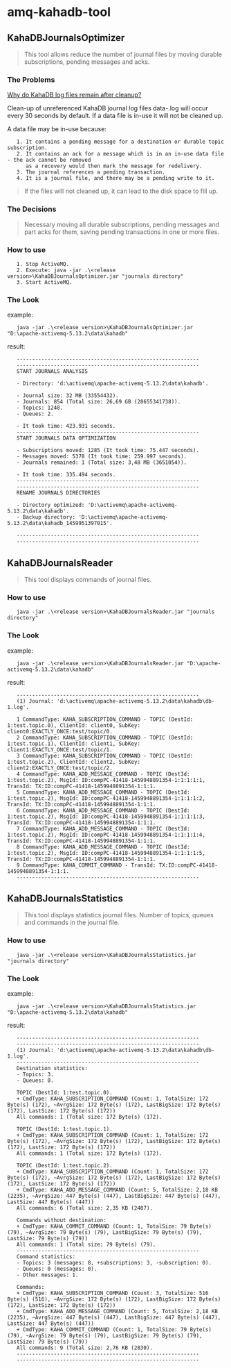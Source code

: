 # amq-kahadb-tool

## KahaDBJournalsOptimizer

> This tool allows reduce the number of journal files by moving durable subscriptions, pending messages and acks.

### The Problems

[Why do KahaDB log files remain after cleanup?](http://activemq.apache.org/why-do-kahadb-log-files-remain-after-cleanup.html)

Clean-up of unreferenced KahaDB journal log files data-<id>.log will occur every 30 seconds by default. If a data file is in-use it will not be cleaned up.

A data file may be in-use because:

```
   1. It contains a pending message for a destination or durable topic subscription.
   2. It contains an ack for a message which is in an in-use data file - the ack cannot be removed 
      as a recovery would then mark the message for redelivery.
   3. The journal references a pending transaction.
   4. It is a journal file, and there may be a pending write to it.
```

> If the files will not cleaned up, it can lead to the disk space to fill up.

### The Decisions

> Necessary moving all durable subscriptions, pending messages and part acks for them, saving pending transactions in one or more files.

### How to use

```
   1. Stop ActiveMQ.
   2. Execute: java -jar .\<release version>\KahaDBJournalsOptimizer.jar "journals directory"
   3. Start ActiveMQ.
```

### The Look

example:

```
   java -jar .\<release version>\KahaDBJournalsOptimizer.jar "D:\apache-activemq-5.13.2\data\kahadb"
```

result:
```
   -----------------------------------------------------------
   -----------------------------------------------------------
   START JOURNALS ANALYSIS

   - Directory: 'd:\activemq\apache-activemq-5.13.2\data\kahadb'.

   - Journal size: 32 MB (33554432).
   - Journals: 854 (Total size: 26,69 GB (28655341738)).
   - Topics: 1248.
   - Queues: 2.

   - It took time: 423.931 seconds.
   -----------------------------------------------------------
   START JOURNALS DATA OPTIMIZATION

   - Subscriptions moved: 1285 (It took time: 75.447 seconds).
   - Messages moved: 5378 (It took time: 259.997 seconds).
   - Journals remained: 1 (Total size: 3,48 MB (3651054)).

   - It took time: 335.494 seconds.
   -----------------------------------------------------------
   -----------------------------------------------------------
   RENAME JOURNALS DIRECTORIES

   - Directory optimized: 'D:\activemq\apache-activemq-5.13.2\data\kahadb'.
   - Backup directory: 'D:\activemq\apache-activemq-5.13.2\data\kahadb_1459951397015'.

   -----------------------------------------------------------
   -----------------------------------------------------------
```

## KahaDBJournalsReader

> This tool displays commands of journal files.

### How to use

```
   java -jar .\<release version>\KahaDBJournalsReader.jar "journals directory"
```

### The Look

example:

```
   java -jar .\<release version>\KahaDBJournalsReader.jar "D:\apache-activemq-5.13.2\data\kahadb"
```

result:

```
   -----------------------------------------------------------
   (1) Journal: 'd:\activemq\apache-activemq-5.13.2\data\kahadb\db-1.log'.

   1 CommandType: KAHA_SUBSCRIPTION_COMMAND - TOPIC (DestId: 1:test.topic.0), ClientId: client0, SubKey: client0:EXACTLY_ONCE:test/topic/0.
   2 CommandType: KAHA_SUBSCRIPTION_COMMAND - TOPIC (DestId: 1:test.topic.1), ClientId: client1, SubKey: client1:EXACTLY_ONCE:test/topic/1.
   3 CommandType: KAHA_SUBSCRIPTION_COMMAND - TOPIC (DestId: 1:test.topic.2), ClientId: client2, SubKey: client2:EXACTLY_ONCE:test/topic/2.
   4 CommandType: KAHA_ADD_MESSAGE_COMMAND - TOPIC (DestId: 1:test.topic.2), MsgId: ID:compPC-41418-1459948891354-1:1:1:1:1, TransId: TX:ID:compPC-41418-1459948891354-1:1:1.
   5 CommandType: KAHA_ADD_MESSAGE_COMMAND - TOPIC (DestId: 1:test.topic.2), MsgId: ID:compPC-41418-1459948891354-1:1:1:1:2, TransId: TX:ID:compPC-41418-1459948891354-1:1:1.
   6 CommandType: KAHA_ADD_MESSAGE_COMMAND - TOPIC (DestId: 1:test.topic.2), MsgId: ID:compPC-41418-1459948891354-1:1:1:1:3, TransId: TX:ID:compPC-41418-1459948891354-1:1:1.
   7 CommandType: KAHA_ADD_MESSAGE_COMMAND - TOPIC (DestId: 1:test.topic.2), MsgId: ID:compPC-41418-1459948891354-1:1:1:1:4, TransId: TX:ID:compPC-41418-1459948891354-1:1:1.
   8 CommandType: KAHA_ADD_MESSAGE_COMMAND - TOPIC (DestId: 1:test.topic.2), MsgId: ID:compPC-41418-1459948891354-1:1:1:1:5, TransId: TX:ID:compPC-41418-1459948891354-1:1:1.
   9 CommandType: KAHA_COMMIT_COMMAND - TransId: TX:ID:compPC-41418-1459948891354-1:1:1.
   -----------------------------------------------------------
```

## KahaDBJournalsStatistics

> This tool displays statistics journal files. Number of topics, queues and commands in the journal file.

### How to use

```
   java -jar .\<release version>\KahaDBJournalsStatistics.jar "journals directory"
```

### The Look

example:

```
   java -jar .\<release version>\KahaDBJournalsStatistics.jar "D:\apache-activemq-5.13.2\data\kahadb"
```

result:

```
   -----------------------------------------------------------
   -----------------------------------------------------------
   (1) Journal: 'd:\activemq\apache-activemq-5.13.2\data\kahadb\db-1.log'.
   -----------------------------------------------------------
   Destination statistics:
   - Topics: 3.
   - Queues: 0.

   TOPIC (DestId: 1:test.topic.0).
   + CmdType: KAHA_SUBSCRIPTION_COMMAND (Count: 1, TotalSize: 172 Byte(s) (172), ~AvrgSize: 172 Byte(s) (172), LastBigSize: 172 Byte(s) (172), LastSize: 172 Byte(s) (172))
   All commands: 1 (Total size: 172 Byte(s) (172).

   TOPIC (DestId: 1:test.topic.1).
   + CmdType: KAHA_SUBSCRIPTION_COMMAND (Count: 1, TotalSize: 172 Byte(s) (172), ~AvrgSize: 172 Byte(s) (172), LastBigSize: 172 Byte(s) (172), LastSize: 172 Byte(s) (172))
   All commands: 1 (Total size: 172 Byte(s) (172).

   TOPIC (DestId: 1:test.topic.2).
   + CmdType: KAHA_SUBSCRIPTION_COMMAND (Count: 1, TotalSize: 172 Byte(s) (172), ~AvrgSize: 172 Byte(s) (172), LastBigSize: 172 Byte(s) (172), LastSize: 172 Byte(s) (172))
   + CmdType: KAHA_ADD_MESSAGE_COMMAND (Count: 5, TotalSize: 2,18 KB (2235), ~AvrgSize: 447 Byte(s) (447), LastBigSize: 447 Byte(s) (447), LastSize: 447 Byte(s) (447))
   All commands: 6 (Total size: 2,35 KB (2407).

   Commands without destination:
   + CmdType: KAHA_COMMIT_COMMAND (Count: 1, TotalSize: 79 Byte(s) (79), ~AvrgSize: 79 Byte(s) (79), LastBigSize: 79 Byte(s) (79), LastSize: 79 Byte(s) (79))
   All commands: 1 (Total size: 79 Byte(s) (79).
   -----------------------------------------------------------
   Command statistics:
   - Topics: 3 (messages: 8, +subscriptions: 3, -subscription: 0).
   - Queues: 0 (messages: 0).
   - Other messages: 1.

   Commands:
   + CmdType: KAHA_SUBSCRIPTION_COMMAND (Count: 3, TotalSize: 516 Byte(s) (516), ~AvrgSize: 172 Byte(s) (172), LastBigSize: 172 Byte(s) (172), LastSize: 172 Byte(s) (172))
   + CmdType: KAHA_ADD_MESSAGE_COMMAND (Count: 5, TotalSize: 2,18 KB (2235), ~AvrgSize: 447 Byte(s) (447), LastBigSize: 447 Byte(s) (447), LastSize: 447 Byte(s) (447))
   + CmdType: KAHA_COMMIT_COMMAND (Count: 1, TotalSize: 79 Byte(s) (79), ~AvrgSize: 79 Byte(s) (79), LastBigSize: 79 Byte(s) (79), LastSize: 79 Byte(s) (79))
   All commands: 9 (Total size: 2,76 KB (2830).
   -----------------------------------------------------------
   -----------------------------------------------------------
```